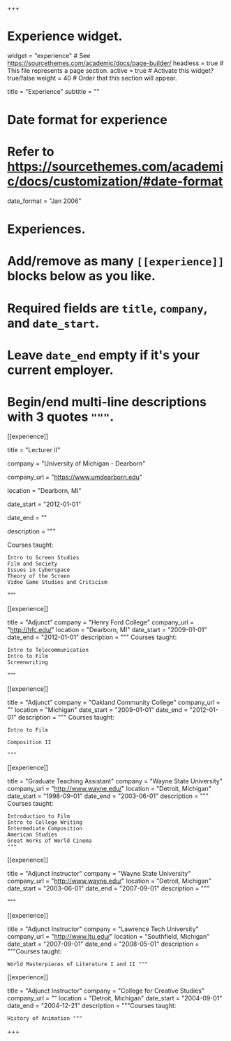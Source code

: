 +++
# Experience widget.
widget = "experience"  # See https://sourcethemes.com/academic/docs/page-builder/
headless = true  # This file represents a page section.
active = true  # Activate this widget? true/false
weight = 40  # Order that this section will appear.

title = "Experience"
subtitle = ""

# Date format for experience
#   Refer to https://sourcethemes.com/academic/docs/customization/#date-format
date_format = "Jan 2006"

# Experiences.
#   Add/remove as many `[[experience]]` blocks below as you like.
#   Required fields are `title`, `company`, and `date_start`.
#   Leave `date_end` empty if it's your current employer.
#   Begin/end multi-line descriptions with 3 quotes `"""`.

[[experience]] 

title = "Lecturer II" 

company = "University of Michigan - Dearborn" 

company_url = "https://www.umdearborn.edu" 

location = "Dearborn, MI" 

date_start = "2012-01-01" 

date_end = "" 

description = """ 

Courses taught:

    Intro to Screen Studies
    Film and Society
    Issues in Cyberspace
    Theory of the Screen
    Video Game Studies and Criticism
"""

[[experience]] 

title = "Adjunct" company = "Henry Ford College" company_url = "http://hfc.edu/" location = "Dearborn, MI" date_start = "2009-01-01" date_end = "2012-01-01" description = """ Courses taught:

    Intro to Telecommunication
    Intro to Film
    Screenwriting

"""

[[experience]] 

title = "Adjunct" company = "Oakland Community College" company_url = "" location = "Michigan" date_start = "2009-01-01" date_end = "2012-01-01" description = """ Courses taught:

    Intro to Film

    Composition II

    """

[[experience]] 

title = "Graduate Teaching Assistant" company = "Wayne State University" company_url = "http://www.wayne.edu/" location = "Detroit, Michigan" date_start = "1998-09-01" date_end = "2003-06-01" description = """ Courses taught:

    Introduction to Film
    Intro to College Writing
    Intermediate Composition
    American Studies
    Great Works of World Cinema
    """

[[experience]] 

title = "Adjunct Instructor" company = "Wayne State University" company_url = "http://www.wayne.edu/" location = "Detroit, Michigan" date_start = "2003-06-01" date_end = "2007-09-01" description = """

"""

[[experience]] 

title = "Adjunct Instructor" company = "Lawrence Tech University" company_url = "http://www.ltu.edu/" location = "Southfield, Michigan" date_start = "2007-09-01" date_end = "2008-05-01" description = """Courses taught:

    World Masterpieces of Literature I and II """

[[experience]] 

title = "Adjunct Instructor" company = "College for Creative Studies" company_url = "" location = "Detroit, Michigan" date_start = "2004-09-01" date_end = "2004-12-21" description = """Courses taught:

    History of Animation """

+++
